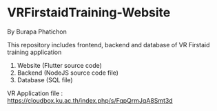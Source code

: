 # VRFirstaidTraining-Website
By Burapa Phatichon

This repository includes frontend, backend and database of VR Firstaid training application

1. Website (Flutter source code)
2. Backend (NodeJS source code file)
3. Database (SQL file)
 
 VR Application file : https://cloudbox.ku.ac.th/index.php/s/FqpQrmJqA8Smt3d
